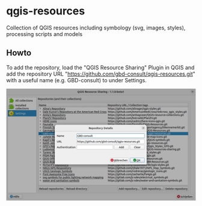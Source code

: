 # qgis-resources
Collection of QGIS resources including symbology (svg, images, styles), processing scripts and models

## Howto

To add the repository, load the "QGIS Resource Sharing" Plugin in QGIS and add the repository URL "https://github.com/gbd-consult/qgis-resources.git" with a useful name (e.g. GBD-consult) to under Settings.

<img src="/screenshots/add_qgis_resources.png?raw=true" width="680">
